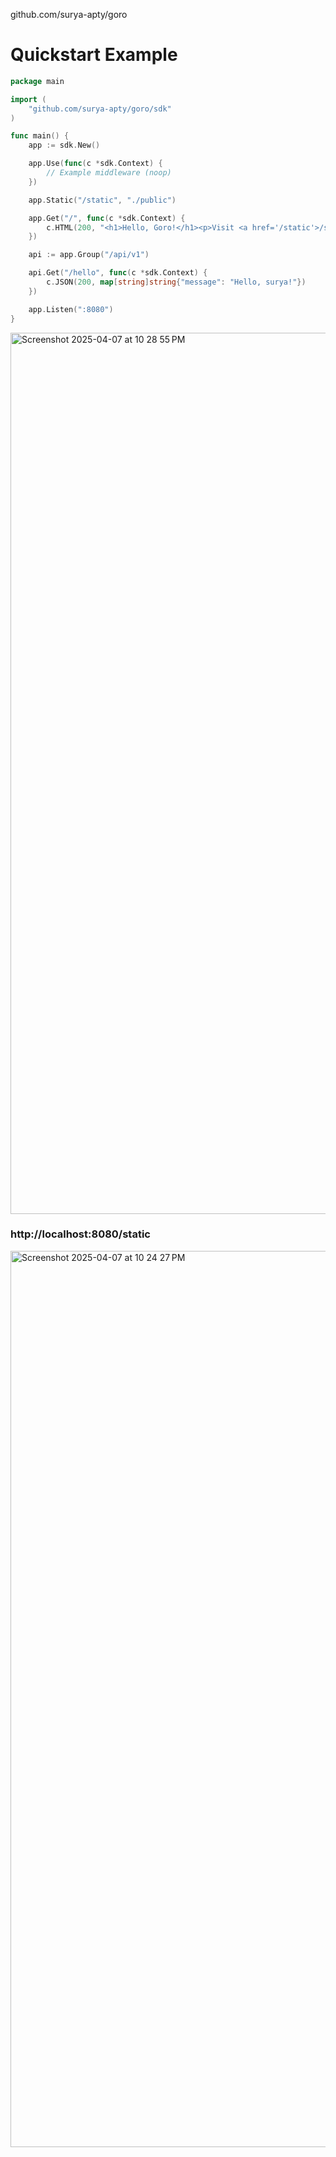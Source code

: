 github.com/surya-apty/goro

# Quickstart Example

```go
package main

import (
	"github.com/surya-apty/goro/sdk"
)

func main() {
	app := sdk.New()

	app.Use(func(c *sdk.Context) {
		// Example middleware (noop)
	})

	app.Static("/static", "./public")

	app.Get("/", func(c *sdk.Context) {
		c.HTML(200, "<h1>Hello, Goro!</h1><p>Visit <a href='/static'>/static</a> for static files.</p>")
	})

	api := app.Group("/api/v1")

	api.Get("/hello", func(c *sdk.Context) {
		c.JSON(200, map[string]string{"message": "Hello, surya!"})
	})

	app.Listen(":8080")
}

```

<img width="1410" alt="Screenshot 2025-04-07 at 10 28 55 PM" src="https://github.com/user-attachments/assets/9b672a0b-4e44-4437-9be1-746026a553e3" />

### http://localhost:8080/static

<img width="1434" alt="Screenshot 2025-04-07 at 10 24 27 PM" src="https://github.com/user-attachments/assets/aa3c90c1-9785-4f89-96c3-be14aa0d214b" />

